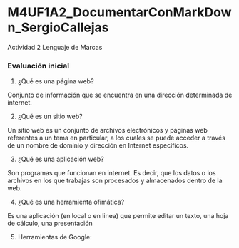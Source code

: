 # M4UF1A2_DocumentarConMarkDown_SergioCallejas
Actividad 2 Lenguaje de Marcas 

### Evaluación inicial

1. ¿Qué es una página web?

Conjunto de información que se encuentra en una dirección determinada de internet.

2. ¿Qué es un sitio web?

Un sitio web es un conjunto de archivos electrónicos y páginas web referentes a un tema en particular, a los cuales se puede acceder a través de un nombre de dominio y dirección en Internet específicos.

3. ¿Qué es una aplicación web?

Son programas que funcionan en internet. Es decir, que los datos o los archivos en los que trabajas son procesados y almacenados dentro de la web.

4. ¿Qué es una herramienta ofimática?

Es una aplicación (en local o en linea) que permite editar un texto, una hoja de cálculo, una
presentación

5. Herramientas de Google: 

